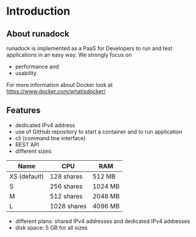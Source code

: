 Introduction
============

About runadock
--------------

runadock is implemented as a PaaS for Developers to run and test applications in an easy way. We strongly focus on
* performance and 
* usability.

For more information about Docker look at https://www.docker.com/whatisdocker/

Features
--------

* dedicated IPv4 address
* use of GitHub repository to start a container and to run application
* cli (command line interface)
* REST API
* different sizes:

| Name         | CPU         | RAM     |
| -------      | --------    | ------- |
| XS (default) | 128 shares  | 512 MB  |
| S            | 256 shares  | 1024 MB |
| M            | 512 shares  | 2048 MB |
| L            | 1028 shares | 4096 MB |

* different plans: shared IPv4 addresses and dedicated IPv4 addresses
* disk space: 5 GB for all sizes
